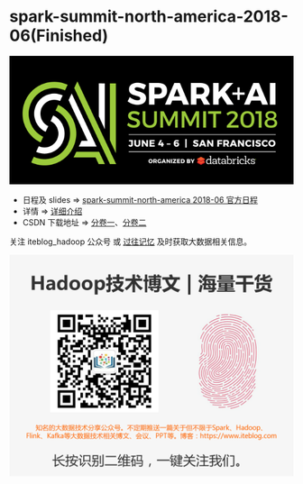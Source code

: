 # spark-summit-north-america-2018-06(Finished)

![spark-summit-north-america-2018-06](resources/spark-summit-north-america-2018-06.png)
- 日程及 slides => [spark-summit-north-america 2018-06 官方日程](https://databricks.com/sparkaisummit/north-america/schedule)
- 详情 => [详细介绍](https://www.iteblog.com/archives/2379.html)
- CSDN 下载地址 => [分卷一](https://download.csdn.net/download/w397090770/10485708)、[分卷二](https://download.csdn.net/download/w397090770/10484033)

关注 iteblog_hadoop 公众号 或 [过往记忆](https://www.iteblog.com) 及时获取大数据相关信息。

![spark-summit-north-america-2018-06](resources/iteblog_hadoop.jpg)
